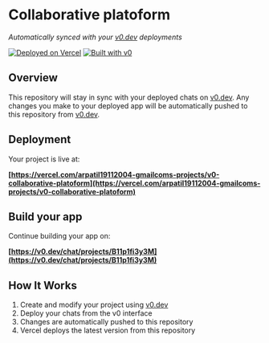 # Collaborative platoform

*Automatically synced with your [v0.dev](https://v0.dev) deployments*

[![Deployed on Vercel](https://img.shields.io/badge/Deployed%20on-Vercel-black?style=for-the-badge&logo=vercel)](https://vercel.com/arpatil19112004-gmailcoms-projects/v0-collaborative-platoform)
[![Built with v0](https://img.shields.io/badge/Built%20with-v0.dev-black?style=for-the-badge)](https://v0.dev/chat/projects/B11p1fi3y3M)

## Overview

This repository will stay in sync with your deployed chats on [v0.dev](https://v0.dev).
Any changes you make to your deployed app will be automatically pushed to this repository from [v0.dev](https://v0.dev).

## Deployment

Your project is live at:

**[https://vercel.com/arpatil19112004-gmailcoms-projects/v0-collaborative-platoform](https://vercel.com/arpatil19112004-gmailcoms-projects/v0-collaborative-platoform)**

## Build your app

Continue building your app on:

**[https://v0.dev/chat/projects/B11p1fi3y3M](https://v0.dev/chat/projects/B11p1fi3y3M)**

## How It Works

1. Create and modify your project using [v0.dev](https://v0.dev)
2. Deploy your chats from the v0 interface
3. Changes are automatically pushed to this repository
4. Vercel deploys the latest version from this repository